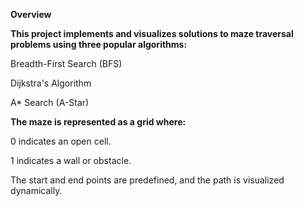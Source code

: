 **Overview**

**This project implements and visualizes solutions to maze traversal problems using three popular algorithms:**

Breadth-First Search (BFS)

Dijkstra's Algorithm

A* Search (A-Star)


**The maze is represented as a grid where:**

0 indicates an open cell.

1 indicates a wall or obstacle.

The start and end points are predefined, and the path is visualized dynamically.

